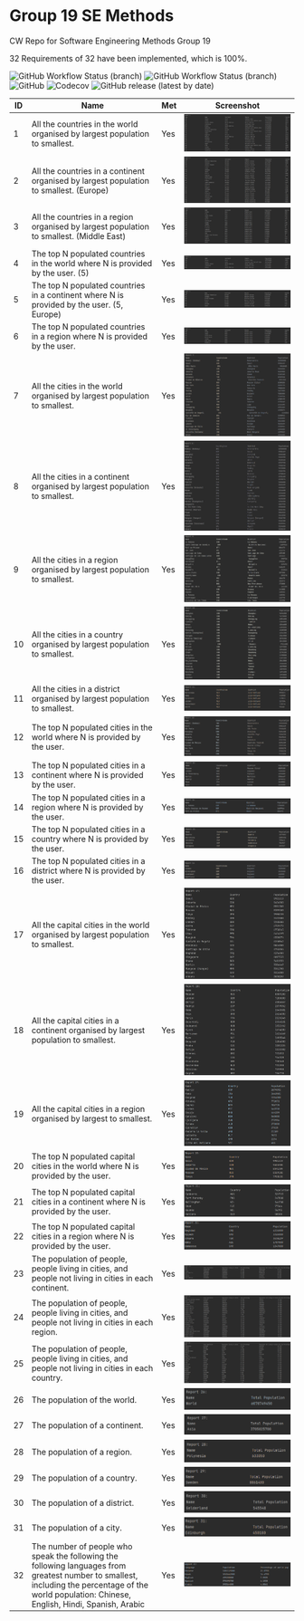 # Group 19 SE Methods
CW Repo for Software Engineering Methods Group 19

32 Requirements of 32 have been implemented, which is 100%.

![GitHub Workflow Status (branch)](https://img.shields.io/github/workflow/status/oldspoon/SET8103-group19/A%20workflow%20for%20the%20coursework/master?label=Master&style=for-the-badge)
![GitHub Workflow Status (branch)](https://img.shields.io/github/workflow/status/oldspoon/SET8103-group19/A%20workflow%20for%20the%20coursework/develop?label=Develop&style=for-the-badge)
![GitHub](https://img.shields.io/github/license/oldspoon/SET8103-group19?style=for-the-badge)
![Codecov](https://img.shields.io/codecov/c/github/oldspoon/SET8103-group19?style=for-the-badge)
![GitHub release (latest by date)](https://img.shields.io/github/v/release/oldspoon/set8103-group19?style=for-the-badge)


| ID  | Name                                                                                                                                                                                              | Met | Screenshot                                                                              |
|-----|---------------------------------------------------------------------------------------------------------------------------------------------------------------------------------------------------|-----|-----------------------------------------------------------------------------------------|
| 1   | All the countries in the world organised by largest population to smallest.                                                                                                                       | Yes | ![Alt text](https://github.com/oldspoon/SET8103-group19/blob/master/screenshots/1.png)  |
| 2   | All the countries in a continent organised by largest population to smallest. (Europe)                                                                                                            | Yes | ![Alt text](https://github.com/oldspoon/SET8103-group19/blob/master/screenshots/2.png)  |
| 3   | All the countries in a region organised by largest population to smallest. (Middle East)                                                                                                          | Yes | ![Alt text](https://github.com/oldspoon/SET8103-group19/blob/master/screenshots/3.png)  |
| 4   | The top N populated countries in the world where N is provided by the user. (5)                                                                                                                   | Yes | ![Alt text](https://github.com/oldspoon/SET8103-group19/blob/master/screenshots/4.png)  |
| 5   | The top N populated countries in a continent where N is provided by the user. (5, Europe)                                                                                                         | Yes | ![Alt text](https://github.com/oldspoon/SET8103-group19/blob/master/screenshots/5.png)  |
| 6   | The top N populated countries in a region where N is provided by the user.                                                                                                                        | Yes | ![Alt text](https://github.com/oldspoon/SET8103-group19/blob/master/screenshots/6.png)  |
| 7   | All the cities in the world organised by largest population to smallest.                                                                                                                          | Yes | ![Alt text](https://github.com/oldspoon/SET8103-group19/blob/master/screenshots/7.png)  |
| 8   | All the cities in a continent organised by largest population to smallest.                                                                                                                        | Yes | ![Alt text](https://github.com/oldspoon/SET8103-group19/blob/master/screenshots/8.png)  |
| 9   | All the cities in a region organised by largest population to smallest.                                                                                                                           | Yes | ![Alt text](https://github.com/oldspoon/SET8103-group19/blob/master/screenshots/9.png)  |
| 10  | All the cities in a country organised by largest population to smallest.                                                                                                                          | Yes | ![Alt text](https://github.com/oldspoon/SET8103-group19/blob/master/screenshots/10.png) |
| 11  | All the cities in a district organised by largest population to smallest.                                                                                                                         | Yes | ![Alt text](https://github.com/oldspoon/SET8103-group19/blob/master/screenshots/11.png) |
| 12  | The top N populated cities in the world where N is provided by the user.                                                                                                                          | Yes | ![Alt text](https://github.com/oldspoon/SET8103-group19/blob/master/screenshots/12.png) |
| 13  | The top N populated cities in a continent where N is provided by the user.                                                                                                                        | Yes | ![Alt text](https://github.com/oldspoon/SET8103-group19/blob/master/screenshots/13.png) |
| 14  | The top N populated cities in a region where N is provided by the user.                                                                                                                           | Yes | ![Alt text](https://github.com/oldspoon/SET8103-group19/blob/master/screenshots/14.png) |
| 15  | The top N populated cities in a country where N is provided by the user.                                                                                                                          | Yes | ![Alt text](https://github.com/oldspoon/SET8103-group19/blob/master/screenshots/15.png) |
| 16  | The top N populated cities in a district where N is provided by the user.                                                                                                                         | Yes | ![Alt text](https://github.com/oldspoon/SET8103-group19/blob/master/screenshots/16.png) |
| 17  | All the capital cities in the world organised by largest population to smallest.                                                                                                                  | Yes | ![Alt text](https://github.com/oldspoon/SET8103-group19/blob/master/screenshots/17.png) |
| 18  | All the capital cities in a continent organised by largest population to smallest.                                                                                                                | Yes | ![Alt text](https://github.com/oldspoon/SET8103-group19/blob/master/screenshots/18.png) |
| 19  | All the capital cities in a region organised by largest to smallest.                                                                                                                              | Yes | ![Alt text](https://github.com/oldspoon/SET8103-group19/blob/master/screenshots/19.png) |
| 20  | The top N populated capital cities in the world where N is provided by the user.                                                                                                                  | Yes | ![Alt text](https://github.com/oldspoon/SET8103-group19/blob/master/screenshots/20.png) |
| 21  | The top N populated capital cities in a continent where N is provided by the user.                                                                                                                | Yes | ![Alt text](https://github.com/oldspoon/SET8103-group19/blob/master/screenshots/21.png) |
| 22  | The top N populated capital cities in a region where N is provided by the user.                                                                                                                   | Yes | ![Alt text](https://github.com/oldspoon/SET8103-group19/blob/master/screenshots/22.png) |
| 23  | The population of people, people living in cities, and people not living in cities in each continent.                                                                                             | Yes | ![Alt text](https://github.com/oldspoon/SET8103-group19/blob/master/screenshots/23.png) |
| 24  | The population of people, people living in cities, and people not living in cities in each region.                                                                                                | Yes | ![Alt text](https://github.com/oldspoon/SET8103-group19/blob/master/screenshots/24.png) |
| 25  | The population of people, people living in cities, and people not living in cities in each country.                                                                                               | Yes | ![Alt text](https://github.com/oldspoon/SET8103-group19/blob/master/screenshots/25.png) |
| 26  | The population of the world.                                                                                                                                                                      | Yes | ![Alt text](https://github.com/oldspoon/SET8103-group19/blob/master/screenshots/26.png) |
| 27  | The population of a continent.                                                                                                                                                                    | Yes | ![Alt text](https://github.com/oldspoon/SET8103-group19/blob/master/screenshots/27.png) |
| 28  | The population of a region.                                                                                                                                                                       | Yes | ![Alt text](https://github.com/oldspoon/SET8103-group19/blob/master/screenshots/28.png) |
| 29  | The population of a country.                                                                                                                                                                      | Yes | ![Alt text](https://github.com/oldspoon/SET8103-group19/blob/master/screenshots/29.png) |
| 30  | The population of a district.                                                                                                                                                                     | Yes | ![Alt text](https://github.com/oldspoon/SET8103-group19/blob/master/screenshots/30.png) |
| 31  | The population of a city.                                                                                                                                                                         | Yes | ![Alt text](https://github.com/oldspoon/SET8103-group19/blob/master/screenshots/31.png) |
| 32  | The number of people who speak the following the following languages from greatest number to smallest, including the percentage of the world population: Chinese, English, Hindi, Spanish, Arabic | Yes | ![Alt text](https://github.com/oldspoon/SET8103-group19/blob/master/screenshots/32.png) |
